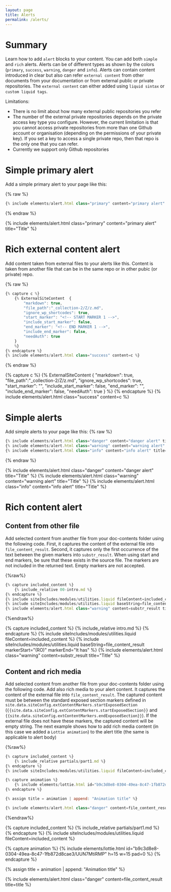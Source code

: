 ```yaml
---
layout: page
title: Alerts
permalink: /alerts/
---
```


# Summary
Learn how to add `alert` blocks to your content. You can add both `simple` and `rich` alerts. Alerts can be of different types as shown by the colors (`primary`, `success`, `warning`, `danger` and `info`). Alerts can contain content introduced in clear but also can refer `external content` from other documents from your documentation or from external public or private repositories. The `external content` can either added using `liquid sintax` or `custom liquid tags`.

Limitations: 
- There is no limit about how many external public repositories you refer
- The number of the external private repositories depends on the private access key type you configure. However, the current limitation is that you cannot access private repositories from more than one Github account or organisation (depending on the permissions of your private key). If you set a key to access a single private repo, then that repo is the only one that you can refer.
- Currently we support only Github repositories


# Simple primary alert
Add a simple primary alert to your page like this:

{% raw %}
```javascript
{% include elements/alert.html class="primary" content="primary alert" title="Title" %}
```
{% endraw %}

{% include elements/alert.html class="primary" content="primary alert" title="Title" %}

# Rich external content alert
Add content taken from external files to your alerts like this. Content is taken from another file that can be in the same repo or in other pubic (or private) repo.

{% raw %}
```javascript
{% capture c %}
    {% ExternalSiteContent  {
        "markdown": true,
        "file_path":"_collection-2/Z/z.md", 
        "ignore_wp_shortcodes": true, 
        "start_marker": "<!-- START MARKER 1 -->", 
        "include_start_marker": false,
        "end_marker": "<!-- END MARKER 1 -->",
        "include_end_marker": false,
        "needAuth": true 
    } 
    %}
{% endcapture %}
{% include elements/alert.html class="success" content=c %}
```
{% endraw %}

{% capture c %}
  {% ExternalSiteContent  {
        "markdown": true,
        "file_path":"_collection-2/Z/z.md", 
        "ignore_wp_shortcodes": true, 
        "start_marker": "<!-- START MARKER 1 -->", 
        "include_start_marker": false,
        "end_marker": "<!-- END MARKER 1 -->",
        "include_end_marker": false,
        "needAuth": true 
    } 
  %}
{% endcapture %}
{% include elements/alert.html class="success" content=c %}

# Simple alerts
Add simple alerts to your page like this:
{% raw %}
```javascript
{% include elements/alert.html class="danger" content="danger alert" title="Title" %}
{% include elements/alert.html class="warning" content="warning alert" title="Title" %}
{% include elements/alert.html class="info" content="info alert" title="Title" %}
```
{% endraw %}

{% include elements/alert.html class="danger" content="danger alert" title="Title" %}
{% include elements/alert.html class="warning" content="warning alert" title="Title" %}
{% include elements/alert.html class="info" content="info alert" title="Title" %}

# Rich content alert
## Content from other file
Add selected content from another file from your doc-contents folder using the following code. First, it captures the content of the external file into `file_content_result`. Second, it captures only the first occurrence of the text between the given markers into `substr_result`. When using start and end markers, be sure that these exists in the source file. The markers are not included in the returned text. Empty markers are not accepted.

{%raw%}
```javascript
{% capture included_content %}
    {% include_relative 00-intro.md %}
{% endcapture %}
{% include siteIncludes/modules/utilities.liquid fileContent=included_content %}
{% include siteIncludes/modules/utilities.liquid baseString=file_content_result markerStart="(RO)" markerEnd="It has" %}
{% include elements/alert.html class="warning" content=substr_result title="Title" %}
```
{%endraw%}

{% capture included_content %}
    {% include_relative intro.md %}
{% endcapture %}
{% include siteIncludes/modules/utilities.liquid fileContent=included_content %}
{% include siteIncludes/modules/utilities.liquid baseString=file_content_result markerStart="(RO)" markerEnd="It has" %}
{% include elements/alert.html class="warning" content=substr_result title="Title" %}

## Content and rich media
Add selected content from another file from your doc-contents folder using the following code. Add also rich media to your alert content.
It captures the content of the external file into `file_content_result`. The captured content must be between the standard exposed section markers defined in `site.data.siteConfig.extContentMarkers.startExposedSection` (`{{site.data.siteConfig.extContentMarkers.startExposedSection}}` and `{{site.data.siteConfig.extContentMarkers.endExposedSection}}`). If the external file does not have these markers, the captured content will be empty string. The next example shows how to add rich media content (in this case we added a `Lottie animation`) to the alert title (the same is applicable to alert body)

{%raw%}
```javascript
{% capture included_content %}
    {% include_relative partials/part1.md %}
{% endcapture %}
{% include siteIncludes/modules/utilities.liquid fileContent=included_content %}

{% capture animation %}
    {% include elements/lottie.html id="b9c3d8e8-0304-49ea-8c47-1fb872d8cae3/UUN7MtiRMP" h=15 w=15 pad=0 %}
{% endcapture %}

{% assign title = animation | append: "Animation title" %}

{% include elements/alert.html class="danger" content=file_content_result title=title %}
```
{%endraw%}

{% capture included_content %}
    {% include_relative partials/part1.md %}
{% endcapture %}
{% include siteIncludes/modules/utilities.liquid fileContent=included_content %}

{% capture animation %}
    {% include elements/lottie.html id="b9c3d8e8-0304-49ea-8c47-1fb872d8cae3/UUN7MtiRMP" h=15 w=15 pad=0 %}
{% endcapture %}

{% assign title = animation | append: "Animation title" %}

{% include elements/alert.html class="danger" content=file_content_result title=title %}